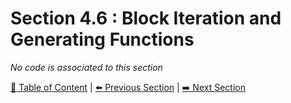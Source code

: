 # Section 4.6 : Block Iteration and Generating Functions

_No code is associated to this section_

[:book: Table of Content](../../README.md) | [:arrow_left: Previous Section](../sec4.5/README.md) | [:arrow_right: Next Section](../sec4.7/README.md)